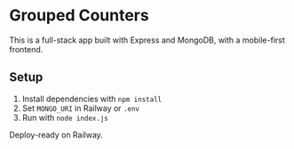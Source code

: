 # Grouped Counters

This is a full-stack app built with Express and MongoDB, with a mobile-first frontend.

## Setup
1. Install dependencies with `npm install`
2. Set `MONGO_URI` in Railway or `.env`
3. Run with `node index.js`

Deploy-ready on Railway.